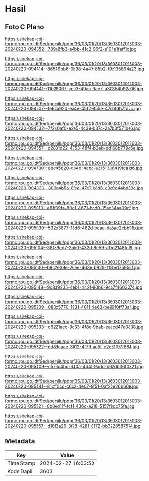 # Hasil

## Foto C Plano

https://sirekap-obj-formc.kpu.go.id/f9ed/pemilu/pdpr/36/03/01/20/13/3603012013003-20240220-094352--789a8fb3-a4bb-41c2-96f2-e104e1faff1c.jpg

https://sirekap-obj-formc.kpu.go.id/f9ed/pemilu/pdpr/36/03/01/20/13/3603012013003-20240220-094414--86549bb6-0b98-4a47-85b2-f9c135894a23.jpg

https://sirekap-obj-formc.kpu.go.id/f9ed/pemilu/pdpr/36/03/01/20/13/3603012013003-20240220-094441--11b29067-cc03-49ac-9ae7-a30354b92a06.jpg

https://sirekap-obj-formc.kpu.go.id/f9ed/pemilu/pdpr/36/03/01/20/13/3603012013003-20240220-094507--fe63a920-ea4e-45f2-855e-47dbfdb7fd2c.jpg

https://sirekap-obj-formc.kpu.go.id/f9ed/pemilu/pdpr/36/03/01/20/13/3603012013003-20240220-094532--7f240af0-e2e5-4c39-b37c-2a7b3f571be6.jpg

https://sirekap-obj-formc.kpu.go.id/f9ed/pemilu/pdpr/36/03/01/20/13/3603012013003-20240220-094557--d2831d22-4753-48f4-b3eb-dd168b779d6e.jpg

https://sirekap-obj-formc.kpu.go.id/f9ed/pemilu/pdpr/36/03/01/20/13/3603012013003-20240220-094730--88e45820-db46-4cbc-a315-308419fca1d6.jpg

https://sirekap-obj-formc.kpu.go.id/f9ed/pemilu/pdpr/36/03/01/20/13/3603012013003-20240220-094836--303c4b5a-6fca-47e7-b1d6-c3c9e44bd58c.jpg

https://sirekap-obj-formc.kpu.go.id/f9ed/pemilu/pdpr/36/03/01/20/13/3603012013003-20240220-095013--e81f39fa-80d1-4671-bcd0-15ad34aa09df.jpg

https://sirekap-obj-formc.kpu.go.id/f9ed/pemilu/pdpr/36/03/01/20/13/3603012013003-20240220-095039--532b3877-18d6-482d-bcae-da5ae2cbb9fb.jpg

https://sirekap-obj-formc.kpu.go.id/f9ed/pemilu/pdpr/36/03/01/20/13/3603012013003-20240220-095104--38189ed7-2bb0-432d-8e59-a17d2148fcf9.jpg

https://sirekap-obj-formc.kpu.go.id/f9ed/pemilu/pdpr/36/03/01/20/13/3603012013003-20240220-095130--b9c2e39e-26ee-463e-b929-f12be175956f.jpg

https://sirekap-obj-formc.kpu.go.id/f9ed/pemilu/pdpr/36/03/01/20/13/3603012013003-20240220-095148--9c839235-46b1-442f-80b6-9ca7f4603274.jpg

https://sirekap-obj-formc.kpu.go.id/f9ed/pemilu/pdpr/36/03/01/20/13/3603012013003-20240220-095209--080c5770-1931-4011-9e63-be99f0ff73a4.jpg

https://sirekap-obj-formc.kpu.go.id/f9ed/pemilu/pdpr/36/03/01/20/13/3603012013003-20240220-095233--d6221aec-9d33-4f8e-9bab-eaecd47e0838.jpg

https://sirekap-obj-formc.kpu.go.id/f9ed/pemilu/pdpr/36/03/01/20/13/3603012013003-20240220-095322--dd89caae-3012-4f79-ac5f-e2e61f97f884.jpg

https://sirekap-obj-formc.kpu.go.id/f9ed/pemilu/pdpr/36/03/01/20/13/3603012013003-20240220-095409--c576c4bd-340a-4d4f-9add-b62db36f0821.jpg

https://sirekap-obj-formc.kpu.go.id/f9ed/pemilu/pdpr/36/03/01/20/13/3603012013003-20240220-095441--81cff0cc-c6c2-4e07-8f51-0af25e26b606.jpg

https://sirekap-obj-formc.kpu.go.id/f9ed/pemilu/pdpr/36/03/01/20/13/3603012013003-20240220-095521--0b8ed11f-fcf1-436c-a218-5157f8dc75fa.jpg

https://sirekap-obj-formc.kpu.go.id/f9ed/pemilu/pdpr/36/03/01/20/13/3603012013003-20240220-095557--d18f3a26-3f78-4281-8172-bb3228587574.jpg


## Metadata

| Key        | Value               |
| ---------- | ------------------- |
| Time Stamp | 2024-02-27 16:03:50 |
| Kode Dapil | 3603                |



